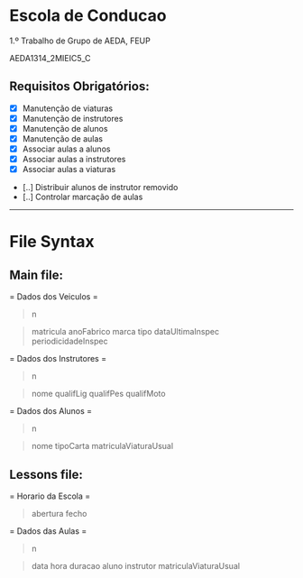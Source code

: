 Escola de Conducao
==================
1.º Trabalho de Grupo de AEDA, FEUP

AEDA1314_2MIEIC5_C

Requisitos Obrigatórios:
------------------------
- [x] Manutenção de viaturas
- [x] Manutenção de instrutores
- [x] Manutenção de alunos
- [x] Manutenção de aulas
- [x] Associar aulas a alunos
- [x] Associar aulas a instrutores
- [x] Associar aulas a viaturas
- [..] Distribuir alunos de instrutor removido
- [..] Controlar marcação de aulas

---

File Syntax
===========

Main file:
----------
= Dados dos Veiculos =
> n

> matricula anoFabrico marca tipo dataUltimaInspec periodicidadeInspec

= Dados dos Instrutores =
> n

> nome qualifLig qualifPes qualifMoto

= Dados dos Alunos =
> n

> nome tipoCarta matriculaViaturaUsual

Lessons file:
-------------
= Horario da Escola =
> abertura fecho

= Dados das Aulas =
> n

> data hora duracao aluno instrutor matriculaViaturaUsual